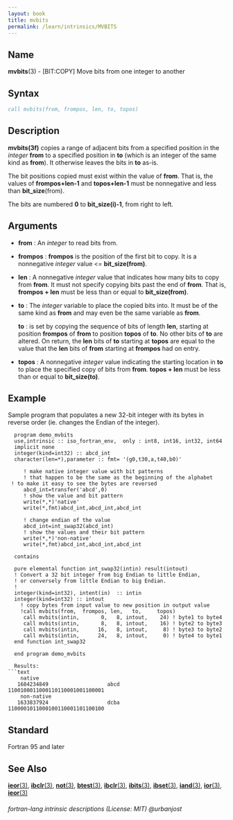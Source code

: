 ```yaml
---
layout: book
title: mvbits
permalink: /learn/intrinsics/MVBITS
---
```

## __Name__

__mvbits__(3) - \[BIT:COPY\] Move bits from one integer to another


## __Syntax__
```fortran
call mvbits(from, frompos, len, to, topos)
```
## __Description__

__mvbits(3f)__ copies a range of adjacent bits from a specified position
in the _integer_ __from__ to a specified position in __to__ (which is
an integer of the same kind as __from__).  It otherwise leaves the bits
in __to__ as-is.

The bit positions copied must exist within the value of __from__.
That is, the values of __frompos+len-1__ and __topos+len-1__ must be
nonnegative and less than __bit\_size__(from).

The bits are numbered __0__ to __bit_size(i)-1__, from right to left.

## __Arguments__

  - __from__
    : An _integer_ to read bits from.
  - __frompos__
    : __frompos__ is the position of the first bit to copy. It is a
    nonnegative _integer_ value <= __bit_size(from)__.
  - __len__
    : A nonnegative _integer_ value that indicates how many bits to
    copy from __from__. It must not specify copying bits past the end
    of __from__. That is, __frompos + len__ must be less than or equal
    to __bit_size(from)__.
  - __to__
    : The _integer_ variable to place the copied bits into. It must
    be of the same kind as __from__ and may even be the same variable
    as __from__.

    __to__ 
    : is set by copying the sequence of bits of length __len__,
    starting at position __frompos__ of __from__ to position __topos__ of
    __to__. No other bits of __to__ are altered. On return, the __len__
    bits of __to__ starting at __topos__ are equal to the value that
    the __len__ bits of __from__ starting at __frompos__ had on entry.

  - __topos__
    : A nonnegative _integer_ value indicating the starting location in
    __to__ to place the specified copy of bits from __from__. 
    __topos + len__ must be less than or equal to __bit_size(to)__.

## __Example__
  Sample program that populates a new 32-bit integer with its bytes in
  reverse order (ie. changes the Endian of the integer).

      program demo_mvbits
      use,intrinsic :: iso_fortran_env,  only : int8, int16, int32, int64
      implicit none
      integer(kind=int32) :: abcd_int
      character(len=*),parameter :: fmt= '(g0,t30,a,t40,b0)'
      
         ! make native integer value with bit patterns
         ! that happen to be the same as the beginning of the alphabet
	 ! to make it easy to see the bytes are reversed
         abcd_int=transfer('abcd',0)
         ! show the value and bit pattern
         write(*,*)'native'
         write(*,fmt)abcd_int,abcd_int,abcd_int
      
         ! change endian of the value
         abcd_int=int_swap32(abcd_int)
         ! show the values and their bit pattern
         write(*,*)'non-native'
         write(*,fmt)abcd_int,abcd_int,abcd_int
      
      contains
      
      pure elemental function int_swap32(intin) result(intout)
      ! Convert a 32 bit integer from big Endian to little Endian, 
      ! or conversely from little Endian to big Endian.
      !               
      integer(kind=int32), intent(in)  :: intin
      integer(kind=int32) :: intout
        ! copy bytes from input value to new position in output value
        !call mvbits(from,  frompos, len,   to,     topos)
         call mvbits(intin,       0,   8, intout,    24) ! byte1 to byte4
         call mvbits(intin,       8,   8, intout,    16) ! byte2 to byte3
         call mvbits(intin,      16,   8, intout,     8) ! byte3 to byte2
         call mvbits(intin,      24,   8, intout,     0) ! byte4 to byte1
      end function int_swap32
      
      end program demo_mvbits
```
  Results:
```text
    native
   1684234849                   abcd      1100100011000110110001001100001
    non-native
   1633837924                   dcba      1100001011000100110001101100100
```
## __Standard__

Fortran 95 and later

## __See Also__

[__ieor__(3)](IEOR), 
[__ibclr__(3)](IBCLR),
[__not__(3)](NOT),
[__btest__(3)](BTEST),
[__ibclr__(3)](IBCLR),
[__ibits__(3)](IBITS),
[__ibset__(3)](IBSET),
[__iand__(3)](IAND),
[__ior__(3)](IOR),
[__ieor__(3)](IEOR)

###### fortran-lang intrinsic descriptions (License: MIT) @urbanjost
